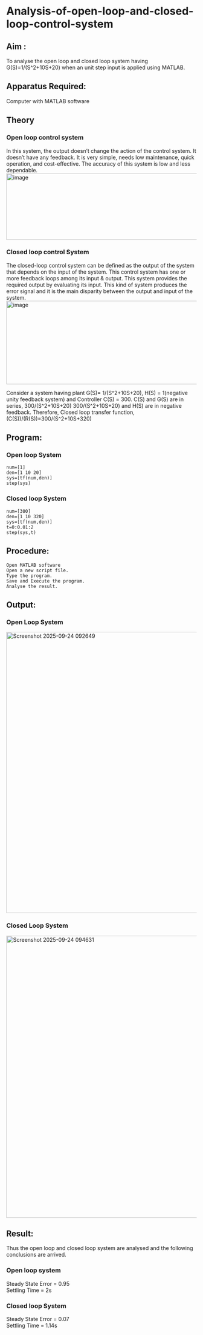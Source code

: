  # Analysis-of-open-loop-and-closed-loop-control-system
## Aim :
  To analyse the open loop and closed loop system having G(S)=1/(S^2+10S+20)  when an unit step input is applied using MATLAB.
## Apparatus Required:
  Computer with MATLAB software
## Theory
  ### Open loop control system
  In this system, the output doesn’t change the action of the control system. It doesn’t have any feedback. It is very simple, needs low maintenance, quick operation, and cost-effective. The accuracy of this system is low and less dependable.
  <img width="652" height="175" alt="image" src="https://github.com/user-attachments/assets/0a9d8129-eb64-40bb-8efd-434edcb2bd5a" />
 ### Closed loop control System
The closed-loop control system can be defined as the output of the system that depends on the input of the system. This control system has one or more feedback loops among its input & output. This system provides the required output by evaluating its input. This kind of system produces the error signal and it is the main disparity between the output and input of the system.
                     <img width="508" height="220" alt="image" src="https://github.com/user-attachments/assets/ad4b9b9e-bf06-4108-a4c0-5320be064b1f" />

Consider a system having plant G(S)=  1/(S^2+10S+20), H(S) = 1(negative unity feedback system) and Controller C(S) = 300.
C(S) and G(S) are in series, 300/(S^2+10S+20)
300/(S^2+10S+20) and H(S) are in negative feedback.
Therefore, Closed loop transfer function, (C(S))/(R(S))=300/(S^2+10S+320)
## Program: 
### Open loop System

    num=[1]
    den=[1 10 20]
    sys=[tf(num,den)]
    step(sys)
### Closed loop System

    num=[300]
    den=[1 10 320]
    sys=[tf(num,den)]
    t=0:0.01:2
    step(sys,t)
## Procedure:
	Open MATLAB software
	Open a new script file.
	Type the program.
	Save and Execute the program.
	Analyse the result.
## Output:
### Open Loop System

<img width="835" height="741" alt="Screenshot 2025-09-24 092649" src="https://github.com/user-attachments/assets/021fd9fd-3e62-466b-84a5-ae0b59383918" />

### Closed Loop System

<img width="832" height="744" alt="Screenshot 2025-09-24 094631" src="https://github.com/user-attachments/assets/3bf16f15-4824-416b-9ed8-b2a833ac85d6" />

## Result:
Thus the open loop and closed loop system are analysed and the following conclusions are arrived.
### Open loop system
Steady State Error = 0.95 <br>
Settling Time = 2s
### Closed loop System
Steady State Error = 0.07 <br>
Settling Time = 1.14s





